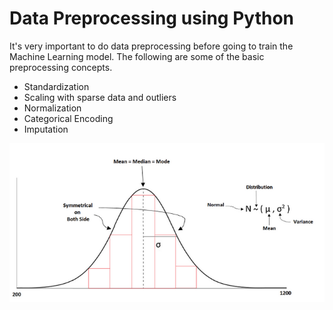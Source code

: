 # Data Preprocessing using Python

It's very important to do data preprocessing before going to train the Machine Learning model. The following are some of the basic preprocessing concepts.

* Standardization
* Scaling with sparse data and outliers
* Normalization
* Categorical Encoding
* Imputation

![alt text](./Images/img1.png)

